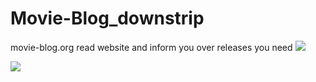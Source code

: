 # Movie-Blog_downstrip
movie-blog.org read website and inform you over releases you need
![](https://cloud.githubusercontent.com/assets/1397712/22622374/75baf3f2-eb38-11e6-8b68-0e99fe358bc9.png)


![](https://cloud.githubusercontent.com/assets/1397712/22603513/01b237e0-ea48-11e6-9209-6026700002c7.png)
